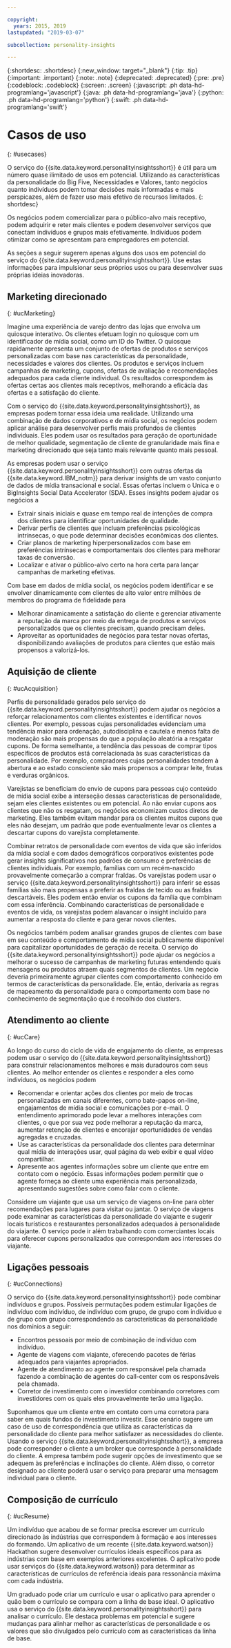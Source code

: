 ```yaml
---

copyright:
  years: 2015, 2019
lastupdated: "2019-03-07"

subcollection: personality-insights

---
```


{:shortdesc: .shortdesc}
{:new_window: target="_blank"}
{:tip: .tip}
{:important: .important}
{:note: .note}
{:deprecated: .deprecated}
{:pre: .pre}
{:codeblock: .codeblock}
{:screen: .screen}
{:javascript: .ph data-hd-programlang='javascript'}
{:java: .ph data-hd-programlang='java'}
{:python: .ph data-hd-programlang='python'}
{:swift: .ph data-hd-programlang='swift'}

# Casos de uso
{: #usecases}

O serviço do {{site.data.keyword.personalityinsightsshort}} é útil para um número quase ilimitado de usos em potencial. Utilizando as características da personalidade do Big Five, Necessidades e Valores, tanto negócios quanto indivíduos podem tomar decisões mais informadas e mais perspicazes, além de fazer uso mais efetivo de recursos limitados.
{: shortdesc}

Os negócios podem comercializar para o público-alvo mais receptivo, podem adquirir e reter mais clientes e podem desenvolver serviços que conectam indivíduos e grupos mais efetivamente. Indivíduos podem otimizar como se apresentam para empregadores em potencial.

As seções a seguir sugerem apenas alguns dos usos em potencial do serviço do {{site.data.keyword.personalityinsightsshort}}. Use estas informações para impulsionar seus próprios usos ou para desenvolver suas próprias ideias inovadoras.

## Marketing direcionado
{: #ucMarketing}

Imagine uma experiência de varejo dentro das lojas que envolva um quiosque interativo. Os clientes efetuam login no quiosque com um identificador de mídia social, como um ID do Twitter. O quiosque rapidamente apresenta um conjunto de ofertas de produtos e serviços personalizadas com base nas características da personalidade, necessidades e valores dos clientes. Os produtos e serviços incluem campanhas de marketing, cupons, ofertas de avaliação e recomendações adequados para cada cliente individual. Os resultados correspondem às ofertas certas aos clientes mais receptivos, melhorando a eficácia das ofertas e a satisfação do cliente.

Com o serviço do {{site.data.keyword.personalityinsightsshort}}, as empresas podem tornar essa ideia uma realidade. Utilizando uma combinação de dados corporativos e de mídia social, os negócios podem aplicar análise para desenvolver perfis mais profundos de clientes individuais. Eles podem usar os resultados para geração de oportunidade de melhor qualidade, segmentação de cliente de granularidade mais fina e marketing direcionado que seja tanto mais relevante quanto mais pessoal.

As empresas podem usar o serviço {{site.data.keyword.personalityinsightsshort}} com outras ofertas da {{site.data.keyword.IBM_notm}} para derivar insights de um vasto conjunto de dados de mídia transacional e social. Essas ofertas incluem o Unica e o BigInsights Social Data Accelerator (SDA). Esses insights podem ajudar os negócios a

-  Extrair sinais iniciais e quase em tempo real de intenções de compra dos clientes para identificar oportunidades de qualidade.
-   Derivar perfis de clientes que incluam preferências psicológicas intrínsecas, o que pode determinar decisões econômicas dos clientes.
-   Criar planos de marketing hiperpersonalizados com base em preferências intrínsecas e comportamentais dos clientes para melhorar taxas de conversão.
-   Localizar e ativar o público-alvo certo na hora certa para lançar campanhas de marketing efetivas.

Com base em dados de mídia social, os negócios podem identificar e se envolver dinamicamente com clientes de alto valor entre milhões de membros do programa de fidelidade para

- Melhorar dinamicamente a satisfação do cliente e gerenciar ativamente a reputação da marca por meio da entrega de produtos e serviços personalizados que os clientes precisam, quando precisam deles.
- Aproveitar as oportunidades de negócios para testar novas ofertas, disponibilizando avaliações de produtos para clientes que estão mais propensos a valorizá-los.

## Aquisição de cliente
{: #ucAcquisition}

Perfis de personalidade gerados pelo serviço do {{site.data.keyword.personalityinsightsshort}} podem ajudar os negócios a reforçar relacionamentos com clientes existentes e identificar novos clientes. Por exemplo, pessoas cujas personalidades evidenciam uma tendência maior para ordenação, autodisciplina e cautela e menos falta de moderação são mais propensas do que a população aleatória a resgatar cupons. De forma semelhante, a tendência das pessoas de comprar tipos específicos de produtos está correlacionada às suas características da personalidade. Por exemplo, compradores cujas personalidades tendem à abertura e ao estado consciente são mais propensos a comprar leite, frutas e verduras orgânicos.

Varejistas se beneficiam do envio de cupons para pessoas cujo conteúdo de mídia social exibe a interseção dessas características de personalidade, sejam eles clientes existentes ou em potencial. Ao não enviar cupons aos clientes que não os resgatam, os negócios economizam custos diretos de marketing. Eles também evitam mandar para os clientes muitos cupons que eles não desejam, um padrão que pode eventualmente levar os clientes a descartar cupons do varejista completamente.

Combinar retratos de personalidade com eventos de vida que são inferidos da mídia social e com dados demográficos corporativos existentes pode gerar insights significativos nos padrões de consumo e preferências de clientes individuais. Por exemplo, famílias com um recém-nascido provavelmente começarão a comprar fraldas. Os varejistas podem usar o serviço {{site.data.keyword.personalityinsightsshort}} para inferir se essas famílias são mais propensas a preferir as fraldas de tecido ou as fraldas descartáveis. Eles podem então enviar os cupons da família que combinam com essa inferência. Combinando características de personalidade e eventos de vida, os varejistas podem alavancar o insight incluído para aumentar a resposta do cliente e para gerar novos clientes.

Os negócios também podem analisar grandes grupos de clientes com base em seu conteúdo e comportamento de mídia social publicamente disponível para capitalizar oportunidades de geração de receita. O serviço do {{site.data.keyword.personalityinsightsshort}} pode ajudar os negócios a melhorar o sucesso de campanhas de marketing futuras entendendo quais mensagens ou produtos atraem quais segmentos de clientes. Um negócio deveria primeiramente agrupar clientes com comportamento conhecido em termos de características da personalidade. Ele, então, derivaria as regras de mapeamento da personalidade para o comportamento com base no conhecimento de segmentação que é recolhido dos clusters.

## Atendimento ao cliente
{: #ucCare}

Ao longo do curso do ciclo de vida de engajamento do cliente, as empresas podem usar o serviço do {{site.data.keyword.personalityinsightsshort}} para construir relacionamentos melhores e mais duradouros com seus clientes. Ao melhor entender os clientes e responder a eles como indivíduos, os negócios podem

-   Recomendar e orientar ações dos clientes por meio de trocas personalizadas em canais diferentes, como bate-papos on-line, engajamentos de mídia social e comunicações por e-mail. O entendimento aprimorado pode levar a melhores interações com clientes, o que por sua vez pode melhorar a reputação da marca, aumentar retenção de clientes e encorajar oportunidades de vendas agregadas e cruzadas.
-   Use as características da personalidade dos clientes para determinar qual mídia de interações usar, qual página da web exibir e qual vídeo compartilhar.
-   Apresente aos agentes informações sobre um cliente que entre em contato com o negócio. Essas informações podem permitir que o agente forneça ao cliente uma experiência mais personalizada, apresentando sugestões sobre como falar com o cliente.

Considere um viajante que usa um serviço de viagens on-line para obter recomendações para lugares para visitar ou jantar. O serviço de viagens pode examinar as características da personalidade do viajante e sugerir locais turísticos e restaurantes personalizados adequados à personalidade do viajante. O serviço pode ir além trabalhando com comerciantes locais para oferecer cupons personalizados que correspondam aos interesses do viajante.

## Ligações pessoais
{: #ucConnections}

O serviço do {{site.data.keyword.personalityinsightsshort}} pode combinar indivíduos e grupos. Possíveis permutações podem estimular ligações de indivíduo com indivíduo, de indivíduo com grupo, de grupo com indivíduo e de grupo com grupo correspondendo as características da personalidade nos domínios a seguir:

<!--

Healthcare provider to patient. A cognitive-care use case developed by the {{site.data.keyword.IBM_notm}} Australia team improves the satisfaction level of such interactions by matching patients with doctors who have a compatible personality.

-->

-   Encontros pessoais por meio de combinação de indivíduo com indivíduo.
-   Agente de viagens com viajante, oferecendo pacotes de férias adequados para viajantes apropriados.
-   Agente de atendimento ao agente com responsável pela chamada fazendo a combinação de agentes do call-center com os responsáveis pela chamada.
-   Corretor de investimento com o investidor combinando corretores com investidores com os quais eles provavelmente terão uma ligação.

Suponhamos que um cliente entre em contato com uma corretora para saber em quais fundos de investimento investir. Esse cenário sugere um caso de uso de correspondência que utiliza as características da personalidade do cliente para melhor satisfazer as necessidades do cliente. Usando o serviço {{site.data.keyword.personalityinsightsshort}}, a empresa pode corresponder o cliente a um broker que corresponde à personalidade do cliente. A empresa também pode sugerir opções de investimento que se adequem às preferências e inclinações do cliente. Além disso, o corretor designado ao cliente poderá usar o serviço para preparar uma mensagem individual para o cliente.

## Composição de currículo
{: #ucResume}

Um indivíduo que acabou de se formar precisa escrever um currículo direcionado às indústrias que correspondem à formação e aos interesses do formando. Um aplicativo de um recente {{site.data.keyword.watson}} Hackathon sugere desenvolver currículos ideais específicos para as indústrias com base em exemplos anteriores excelentes. O aplicativo pode usar serviços do {{site.data.keyword.watson}} para determinar as características de currículos de referência ideais para ressonância máxima com cada indústria.

Um graduado pode criar um currículo e usar o aplicativo para aprender o quão bem o currículo se compara com a linha de base ideal. O aplicativo usa o serviço do {{site.data.keyword.personalityinsightsshort}} para analisar o currículo. Ele destaca problemas em potencial e sugere mudanças para alinhar melhor as características de personalidade e os valores que são divulgados pelo currículo com as características da linha de base.
